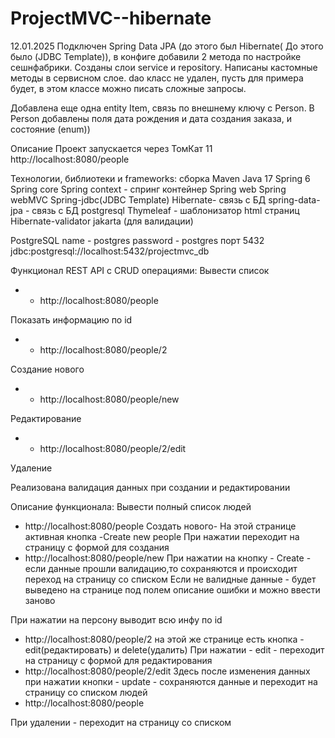 # ProjectMVC--hibernate
12.01.2025
Подключен Spring Data JPA (до этого был Hibernate( До этого было (JDBC Template)), в конфиге добавили 2 метода по настройке сешнфабрики.
Созданы слои service и repository.
Написаны кастомные методы в сервисном слое.
dao класс не удален, пусть для примера будет, в этом классе можно писать сложные запросы.

Добавлена еще одна entity Item, связь по внешнему ключу с Person.
В Person добавлены поля дата рождения и дата создания заказа, и состояние (enum))


Описание
Проект запускается через ТомКат 11
http://localhost:8080/people

Технологии, библиотеки и frameworks:
сборка Maven
Java 17
Spring 6
Spring core
Spring context - спринг контейнер
Spring web
Spring webMVC
Spring-jdbc(JDBC Template)
Hibernate- связь с БД
spring-data-jpa - связь с БД
postgresql 
Thymeleaf - шаблонизатор html страниц
Hibernate-validator
jakarta (для валидации)


PostgreSQL
name - postgres
password - postgres
порт 5432
jdbc:postgresql://localhost:5432/projectmvc_db


Функционал REST API c CRUD операциями:
Вывести список
- - http://localhost:8080/people

Показать информацию по id
- - http://localhost:8080/people/2

Создание нового
- - http://localhost:8080/people/new

Редактирование
- - http://localhost:8080/people/2/edit

Удаление

Реализована валидация данных при создании и редактировании

Описание функционала:
Вывести полный список людей
- http://localhost:8080/people
Создать нового-
На этой странице активная кнопка -Create new people
При нажатии переходит  на страницу с формой для создания 
- http://localhost:8080/people/new
При нажатии на кнопку - Create - если данные прошли валидацию,то сохраняются и  происходит переход на страницу со списком
Если не валидные данные -  будет выведено на странице под полем описание ошибки и можно ввести заново

При нажатии на персону выводит всю инфу по id
- http://localhost:8080/people/2
  на этой же странице есть кнопка  -  edit(редактировать) и delete(удалить)
При нажатии - edit - переходит на страницу с формой для редактирования
- http://localhost:8080/people/2/edit
Здесь после изменения данных при нажатии кнопки - update - сохраняются данные и переходит на страницу со списком людей 
- http://localhost:8080/people

При удалении - переходит на страницу со списком
